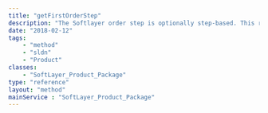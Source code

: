 ```yaml
---
title: "getFirstOrderStep"
description: "The Softlayer order step is optionally step-based. This returns the first SoftLayer_Product_Package_Order_Step in the step-based order process."
date: "2018-02-12"
tags:
    - "method"
    - "sldn"
    - "Product"
classes:
    - "SoftLayer_Product_Package"
type: "reference"
layout: "method"
mainService : "SoftLayer_Product_Package"
---
```

